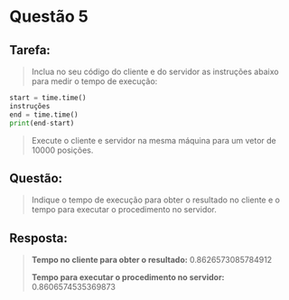 # **Questão 5**

## **Tarefa**:
> Inclua no seu código do cliente e do servidor as instruções abaixo para medir o tempo de execução:
```python
start = time.time()
instruções
end = time.time()
print(end-start)
```
> Execute o cliente e servidor na mesma máquina para um vetor de 10000 posições.

## **Questão**:
> Indique o tempo de execução para obter o resultado no cliente e o tempo para executar o procedimento no servidor.

## **Resposta**:

> **Tempo no cliente para obter o resultado:** 0.8626573085784912
>
> **Tempo para executar o procedimento no servidor:** 0.8606574535369873